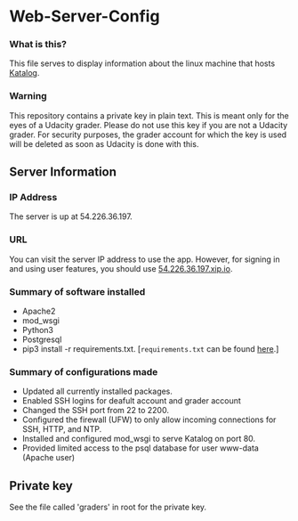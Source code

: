 # Web-Server-Config
### What is this?
This file serves to display information about the linux machine that hosts [Katalog](https://github.com/a3y3/Katalog).

### Warning
This repository contains a private key in plain text. This is meant only for the eyes of a Udacity grader. Please do not use this key if you are not a Udacity grader. For security purposes, the grader account for which the key is used will be deleted as soon as Udacity is done with this. 


## Server Information
### IP Address
The server is up at 54.226.36.197. 
### URL 
You can visit the server IP address to use the app. However, for signing in and using user features, you should use [54.226.36.197.xip.io](http://54.226.36.197.xip.io/). 
### Summary of software installed
- Apache2
- mod_wsgi
- Python3
- Postgresql
- pip3 install -r requirements.txt. [`requirements.txt` can be found [here](https://github.com/a3y3/Katalog).]
### Summary of configurations made
- Updated all currently installed packages.
- Enabled SSH logins for deafult account and grader account
- Changed the SSH port from 22 to 2200.
- Configured the firewall (UFW) to only allow incoming connections for SSH, HTTP, and NTP.
- Installed and configured mod_wsgi to serve Katalog on port 80.
- Provided limited access to the psql database for user www-data (Apache user)

## Private key
See the file called 'graders' in root for the private key.
